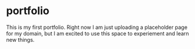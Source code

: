 # portfolio
This is my first portfolio. Right now I am just uploading a placeholder page for my domain, but I am excited to use this space to experiement and learn new things.
